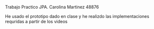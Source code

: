 Trabajo Practico JPA. Carolina Martinez 48876

He usado el prototipo dado en clase y he realizdo las implementaciones requridas a partir de los videos 
